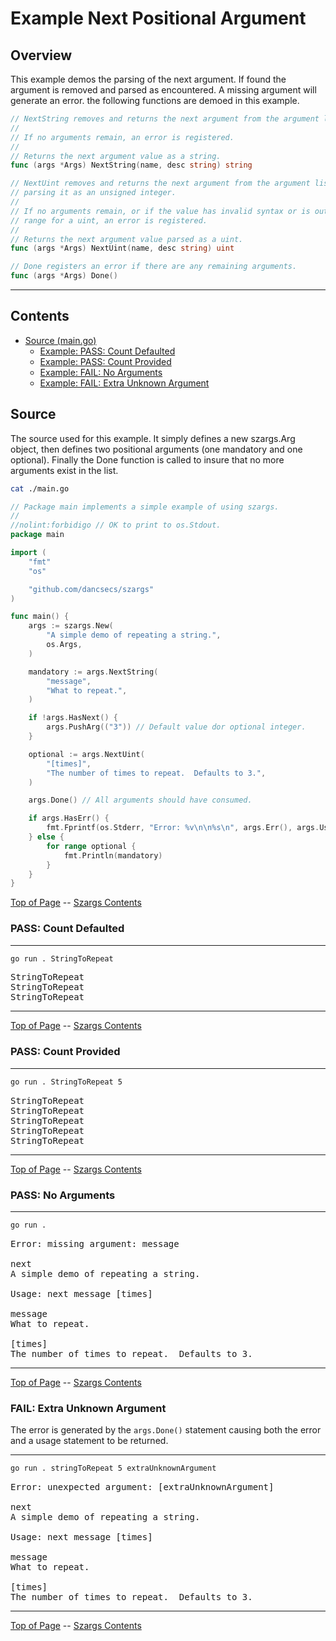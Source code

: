 <!--- gotomd::Auto:: See github.com/dancsecs/gotomd **DO NOT MODIFY** -->

<!---
   Szerszam argument library: szargs.
   Copyright (C) 2024  Leslie Dancsecs

   This program is free software: you can redistribute it and/or modify
   it under the terms of the GNU General Public License as published by
   the Free Software Foundation, either version 3 of the License, or
   (at your option) any later version.

   This program is distributed in the hope that it will be useful,
   but WITHOUT ANY WARRANTY; without even the implied warranty of
   MERCHANTABILITY or FITNESS FOR A PARTICULAR PURPOSE.  See the
   GNU General Public License for more details.

   You should have received a copy of the GNU General Public License
   along with this program.  If not, see <https://www.gnu.org/licenses/>.
-->

# Example Next Positional Argument


## Overview

This example demos the parsing of the next argument.  If found the argument is
removed and parsed as encountered.  A missing argument will generate an error.
the following functions are demoed in this example.

<!--- gotomd::Bgn::dcln::./../../Args.NextString Args.NextUint Args.Done -->
```go
// NextString removes and returns the next argument from the argument list.
// 
// If no arguments remain, an error is registered.
// 
// Returns the next argument value as a string.
func (args *Args) NextString(name, desc string) string

// NextUint removes and returns the next argument from the argument list,
// parsing it as an unsigned integer.
// 
// If no arguments remain, or if the value has invalid syntax or is out of
// range for a uint, an error is registered.
// 
// Returns the next argument value parsed as a uint.
func (args *Args) NextUint(name, desc string) uint

// Done registers an error if there are any remaining arguments.
func (args *Args) Done()
```
<!--- gotomd::End::dcln::./../../Args.NextString Args.NextUint Args.Done -->

---

## Contents

- [Source (main.go)](#source)
    - [Example: PASS: Count Defaulted](#pass-count-defaulted)
    - [Example: PASS: Count Provided](#pass-count-provided)
    - [Example: FAIL: No Arguments](#pass-no-arguments)
    - [Example: FAIL: Extra Unknown Argument](#fail-extra-unknown-argument)

## Source

The source used for this example.  It simply defines a new szargs.Arg object,
then defines two positional arguments (one mandatory and one optional).
Finally the Done function is called to insure that no more arguments exist in
the list.

<!--- gotomd::Bgn::file::./main.go -->
```bash
cat ./main.go
```

```go
// Package main implements a simple example of using szargs.
//
//nolint:forbidigo // OK to print to os.Stdout.
package main

import (
    "fmt"
    "os"

    "github.com/dancsecs/szargs"
)

func main() {
    args := szargs.New(
        "A simple demo of repeating a string.",
        os.Args,
    )

    mandatory := args.NextString(
        "message",
        "What to repeat.",
    )

    if !args.HasNext() {
        args.PushArg(("3")) // Default value dor optional integer.
    }

    optional := args.NextUint(
        "[times]",
        "The number of times to repeat.  Defaults to 3.",
    )

    args.Done() // All arguments should have consumed.

    if args.HasErr() {
        fmt.Fprintf(os.Stderr, "Error: %v\n\n%s\n", args.Err(), args.Usage())
    } else {
        for range optional {
            fmt.Println(mandatory)
        }
    }
}
```
<!--- gotomd::End::file::./main.go -->

[Top of Page](#example-next-positional-argument) --
[Szargs Contents](../../README.md#contents)

### PASS: Count Defaulted

<!--- gotomd::Bgn::run::./. StringToRepeat -->
---
```bash
go run . StringToRepeat
```

<pre>
StringToRepeat
StringToRepeat
StringToRepeat
</pre>
---
<!--- gotomd::End::run::./. StringToRepeat -->

[Top of Page](#example-next-positional-argument) --
[Szargs Contents](../../README.md#contents)

### PASS: Count Provided

<!--- gotomd::Bgn::run::./. StringToRepeat 5 -->
---
```bash
go run . StringToRepeat 5
```

<pre>
StringToRepeat
StringToRepeat
StringToRepeat
StringToRepeat
StringToRepeat
</pre>
---
<!--- gotomd::End::run::./. StringToRepeat 5 -->

[Top of Page](#example-next-positional-argument) --
[Szargs Contents](../../README.md#contents)


### PASS: No Arguments

<!--- gotomd::Bgn::run::./. -->
---
```bash
go run .
```

<pre>
Error: missing argument: message

next
A simple demo of repeating a string.

Usage: next message [times]

message
What to repeat.

[times]
The number of times to repeat.  Defaults to 3.
</pre>
---
<!--- gotomd::End::run::./. -->

[Top of Page](#example-next-positional-argument) --
[Szargs Contents](../../README.md#contents)


### FAIL: Extra Unknown Argument

The error is generated by the ```args.Done()``` statement causing both the
error and a usage statement to be returned.

<!--- gotomd::Bgn::run::./. stringToRepeat 5 extraUnknownArgument -->
---
```bash
go run . stringToRepeat 5 extraUnknownArgument
```

<pre>
Error: unexpected argument: [extraUnknownArgument]

next
A simple demo of repeating a string.

Usage: next message [times]

message
What to repeat.

[times]
The number of times to repeat.  Defaults to 3.
</pre>
---
<!--- gotomd::End::run::./. stringToRepeat 5 extraUnknownArgument -->

[Top of Page](#example-next-positional-argument) --
[Szargs Contents](../../README.md#contents)
